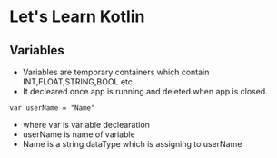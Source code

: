 # Let's Learn Kotlin
## Variables
- Variables are temporary containers which contain INT,FLOAT,STRING,BOOL etc
- It decleared once app is running and deleted when app is closed.
```
var userName = "Name" 
```
- where var is variable declearation
- userName is name of variable
- Name is a string dataType which is assigning to userName
